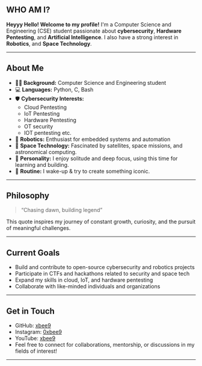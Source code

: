 ## WHO AM I? 
**Heyyy Hello! Welcome to my profile!** 
I'm a Computer Science and Engineering (CSE) student passionate about **cybersecurity**, **Hardware Pentesting**, and **Artificial Intelligence**. I also have a strong interest in **Robotics**, and **Space Technology**.

---

## About Me

- 👨‍💻 **Background:** Computer Science and Engineering student  
- 💻 **Languages:** Python, C, Bash  
- 🛡️ **Cybersecurity Interests:**  
  - Cloud Pentesting  
  - IoT Pentesting  
  - Hardware Pentesting
  - OT security
  - IOT pentesting etc.
- 🤖 **Robotics:** Enthusiast for embedded systems and automation  
- 🚀 **Space Technology:** Fascinated by satellites, space missions, and astronomical computing. 
- 🌱 **Personality:** I enjoy solitude and deep focus, using this time for learning and building. 
- 🫣 **Routine:** I wake-up & try to create something iconic. 
---

## Philosophy

> “Chasing dawn, building legend”

This quote inspires my journey of constant growth, curiosity, and the pursuit of meaningful challenges.

---

## Current Goals

- Build and contribute to open-source cybersecurity and robotics projects
- Participate in CTFs and hackathons related to security and space tech
- Expand my skills in cloud, IoT, and hardware pentesting
- Collaborate with like-minded individuals and organizations

---

## Get in Touch

- GitHub: [xbee9](https://github.com/xbee9)
- Instagram: [0xbee9](https://Instagram.com/0xbee9)
- YouTube: [xbee9](https://YouTube.com/@xbee9) 
- Feel free to connect for collaborations, mentorship, or discussions in my fields of interest!

---
